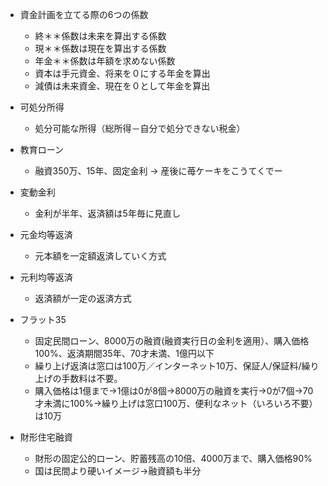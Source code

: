 - 資金計画を立てる際の6つの係数
  - 終＊＊係数は未来を算出する係数
  - 現＊＊係数は現在を算出する係数
  - 年金＊＊係数は年額を求めない係数
  - 資本は手元資金、将来を０にする年金を算出
  - 減債は未来資金、現在を０として年金を算出

- 可処分所得
  - 処分可能な所得（総所得－自分で処分できない税金）

- 教育ローン
  - 融資350万、15年、固定金利 → 産後に苺ケーキをこうてくでー

- 変動金利
  - 金利が半年、返済額は5年毎に見直し

- 元金均等返済
  - 元本額を一定額返済していく方式
- 元利均等返済
  - 返済額が一定の返済方式
  
- フラット35
  - 固定民間ローン、8000万の融資(融資実行日の金利を適用）、購入価格100%、返済期間35年、70才未満、1億円以下
  - 繰り上げ返済は窓口は100万／インターネット10万、保証人/保証料/繰り上げの手数料は不要。
  - 購入価格は1億まで→1億は0が8個→8000万の融資を実行→0が7個→70才未満に100%→繰り上げは窓口100万、便利なネット（いろいろ不要）は10万
  
- 財形住宅融資
  - 財形の固定公的ローン、貯蓄残高の10倍、4000万まで、購入価格90%
  - 国は民間より硬いイメージ→融資額も半分
